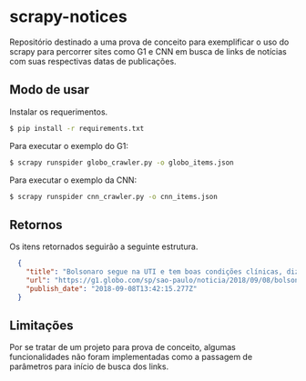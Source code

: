 # scrapy-notices

Repositório destinado a uma prova de conceito para exemplificar o uso do scrapy para percorrer sites como G1 e CNN em busca de links de notícias com suas respectivas datas de publicações.

## Modo de usar

Instalar os requerimentos.

```bash
$ pip install -r requirements.txt
```

Para executar o exemplo do G1:

```bash
$ scrapy runspider globo_crawler.py -o globo_items.json
```

Para executar o exemplo da CNN:

```bash
$ scrapy runspider cnn_crawler.py -o cnn_items.json
```

## Retornos

Os itens retornados seguirão a seguinte estrutura.

```json
  {
    "title": "Bolsonaro segue na UTI e tem boas condições clínicas, diz boletim médico",
    "url": "https://g1.globo.com/sp/sao-paulo/noticia/2018/09/08/bolsonaro-segue-na-uti-e-em-boas-condicoes-clinicas-diz-boletim-medico.ghtml",
    "publish_date": "2018-09-08T13:42:15.277Z"
  }
```

## Limitações

Por se tratar de um projeto para prova de conceito, algumas funcionalidades não foram implementadas como a passagem de parâmetros para início de busca dos links.